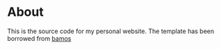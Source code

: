 # About
This is the source code for my personal website. The template has been borrowed from [bamos](https://github.com/bamos/bamos.github.io)
